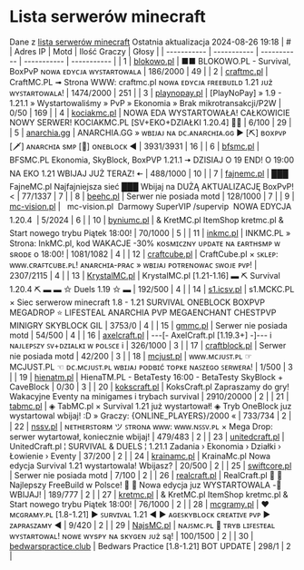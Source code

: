 
# Lista serwerów minecraft
Dane z [lista serwerów minecraft](https://mcserwery.pl/)
Ostatnia aktualizacja 2024-08-26 19:18
| # | Adres IP | Motd | Ilość Graczy | Głosy |
| ----------- | ----------- | ----------- | ----------- | ----------- |
| 1 | 	[blokowo.pl](https://mcserwery.pl/serwery/minecraft/98/) | ■■ BLOKOWO.PL - Survival, BoxPvP ɴᴏᴡᴀ ᴇᴅʏᴄᴊᴀ ᴡʏꜱᴛᴀʀᴛᴏᴡᴀʟᴀ | 186/2000 | 49 |
| 2 | 	[craftmc.pl](https://mcserwery.pl/serwery/minecraft/87/) | CraftMC.PL ➟ Strona WWW: craftmc.pl ɴᴏᴡᴀ ᴇᴅʏᴄᴊᴀ ꜰʀᴇᴇʙᴜɪʟᴅ 1.21 ᴊᴜż ᴡʏꜱᴛᴀʀᴛᴏᴡᴀʟᴀ! | 1474/2000 | 251 |
| 3 | 	[playnopay.pl](https://mcserwery.pl/serwery/minecraft/257/) | [PlayNoPay] » 1.9 - 1.21.1 » Wystartowaliśmy » PvP » Ekonomia » Brak mikrotransakcji/P2W | 0/50 | 169 |
| 4 | 	[kociakmc.pl](https://mcserwery.pl/serwery/minecraft/213/) | NOWA EDA WYSTARTOWAŁA! CAŁKOWICIE NOWY SERWER! KOCIAKMC.PL [SV+EKO+DZIAŁKI 1.20.4] 🚀😊 | 6/100 | 29 |
| 5 | 	[anarchia.gg](https://mcserwery.pl/serwery/minecraft/14/) | ANARCHIA.GG » ᴡʙɪᴊᴀᴊ ɴᴀ ᴅᴄ.ᴀɴᴀʀᴄʜɪᴀ.ɢɢ ► [⛏] ʙᴏхᴘᴠᴘ  [🗡] ᴀɴᴀʀᴄʜɪᴀ ѕᴍᴘ  [🎣] ᴏɴᴇʙʟᴏᴄᴋ ◄ | 3931/3931 | 16 |
| 6 | 	[bfsmc.pl](https://mcserwery.pl/serwery/minecraft/2/) | BFSMC.PL  Ekonomia, SkyBlock, BoxPVP  1.21.1 🠆 DZISIAJ O 19 END! O 19:00 NA EKO 1.21 WBIJAJ JUŻ TERAZ! 🠄 | 488/1000 | 10 |
| 7 | 	[fajnemc.pl](https://mcserwery.pl/serwery/minecraft/100/) | ███ FajneMC.pl  Najfajniejsza sieć ███ Wbijaj na DUŻĄ AKTUALIZACJĘ BoxPvP! < | 77/1337 | 7 |
| 8 | 	[beehc.pl](https://mcserwery.pl/serwery/minecraft/227/) | Serwer nie posiada motd | 128/1000 | 7 |
| 9 | 	[mc-vision.pl](https://mcserwery.pl/serwery/minecraft/211/) |   mc-vision.pl  Darmowy SuperVIP /supervip  NOWA EDYCJA 1.20.4  | 5/2024 | 6 |
| 10 | 	[byniumc.pl](https://mcserwery.pl/serwery/minecraft/157/) | & KretMC.pl  ItemShop kretmc.pl & Start nowego trybu Piątek 18:00! | 70/1000 | 5 |
| 11 | 	[inkmc.pl](https://mcserwery.pl/serwery/minecraft/15/) | INKMC.PL » Strona: InkMC.pl, kod WAKACJE -30% ᴋᴏsᴍɪᴄᴢɴʏ ᴜᴘᴅᴀᴛᴇ ɴᴀ ᴇᴀʀᴛʜsᴍᴘ ᴡ sʀᴏᴅᴇ ᴏ 18:00! | 1081/1082 | 4 |
| 12 | 	[craftcube.pl](https://mcserwery.pl/serwery/minecraft/196/) | CraftCube.pl × ꜱᴋʟᴇᴘ: ᴡᴡᴡ.ᴄʀᴀꜰᴛᴄᴜʙᴇ.ᴘʟ!  ᴀɴᴀʀᴄʜɪᴀ-ᴘʀᴀᴄ » ᴡʙɪᴊᴀᴊ ᴘᴏᴛʀᴇɴᴏᴡᴀᴄ ꜱᴡᴏᴊᴇ ᴘᴠᴘ! | 2307/2115 | 4 |
| 13 | 	[KrystalMC.pl](https://mcserwery.pl/serwery/minecraft/202/) | KrystalMC.pl [1.21-1.16] ▬ ⛏ Survival 1.20.4 ⛏ ▬ ▬ ✩ Duels 1.19 ✩ ▬ | 192/500 | 4 |
| 14 | 	[s1.icsv.pl](https://mcserwery.pl/serwery/minecraft/286/) |  s1.MCKC.PL × Siec serwerow minecraft 1.8 - 1.21 SURVIVAL  ONEBLOCK  BOXPVP  MEGADROP  ⭐ LIFESTEAL  ANARCHIA  PVP  MEGAENCHANT  CHESTPVP  MINIGRY  SKYBLOCK  GIL | 3753/0 | 4 |
| 15 | 	[gmmc.pl](https://mcserwery.pl/serwery/minecraft/292/) | Serwer nie posiada motd | 54/500 | 4 |
| 16 | 	[axelcraft.pl](https://mcserwery.pl/serwery/minecraft/223/) | ---[- AxelCraft.pl [1.19.3+] -]--- i ɴᴀᴊʟᴇᴘꜱᴢʏ ꜱᴠ+ᴅᴢɪᴀʟᴋɪ ᴡ ᴘᴏʟꜱᴄᴇ i | 326/1000 | 3 |
| 17 | 	[craftblock.pl](https://mcserwery.pl/serwery/minecraft/280/) | Serwer nie posiada motd | 42/200 | 3 |
| 18 | 	[mcjust.pl](https://mcserwery.pl/serwery/minecraft/762/) | ᴡᴡᴡ.ᴍᴄᴊᴜꜱᴛ.ᴘʟ ☞ MCJUST.PL ☜ ᴅᴄ.ᴍᴄᴊᴜꜱᴛ.ᴘʟ ᴡʙɪᴊᴀᴊ ᴘᴏᴅʙɪć ᴛᴏᴘᴋᴇ ɴᴀꜱᴢᴇɢᴏ ꜱᴇʀᴡᴇʀᴀ! | 1/500 | 3 |
| 19 | 	[hienatm.pl](https://mcserwery.pl/serwery/minecraft/764/) | HienaTM.PL - BetaTesty 16:00 - BetaTesty SkyBlock + CaveBlock | 0/30 | 3 |
| 20 | 	[kokscraft.pl](https://mcserwery.pl/serwery/minecraft/1/) | KoksCraft.pl  Zapraszamy do gry! Wakacyjne Eventy na minigames i trybach survival | 2910/20000 | 2 |
| 21 | 	[tabmc.pl](https://mcserwery.pl/serwery/minecraft/3/) | ◈ TabMC.pl × Survival 1.21 już wystartował!  ◈ Tryb OneBlock juz wystartowal wbijaj! :D » Graczy: {ONLINE_PLAYERS}/2000 « | 733/734 | 2 |
| 22 | 	[nssv.pl](https://mcserwery.pl/serwery/minecraft/4/) | ɴᴇᴛʜᴇʀꜱᴛᴏʀᴍ ツ ꜱᴛʀᴏɴᴀ ᴡᴡᴡ: ᴡᴡᴡ.ɴꜱꜱᴠ.ᴘʟ × Mega Drop: serwer wytartował, koniecznie wbijaj! | 479/483 | 2 |
| 23 | 	[unitedcraft.pl](https://mcserwery.pl/serwery/minecraft/11/) | UnitedCraft.pl ¦ SURVIVAL & DUELS ¦ 1.21.1 Zadania › Ekonomia › Działki › Łowienie › Eventy | 37/200 | 2 |
| 24 | 	[krainamc.pl](https://mcserwery.pl/serwery/minecraft/39/) | KrainaMc.pl  Nowa edycja Survival 1.21 wystartowala! Wbijasz? | 20/500 | 2 |
| 25 | 	[swiftcore.pl](https://mcserwery.pl/serwery/minecraft/60/) | Serwer nie posiada motd | 7/100 | 2 |
| 26 | 	[realcraft.pl](https://mcserwery.pl/serwery/minecraft/63/) | RealCraft.pl   Najlepszy FreeBuild w Polsce!   Nowa edycja juz WYSTARTOWALA - WBIJAJ! | 189/777 | 2 |
| 27 | 	[kretmc.pl](https://mcserwery.pl/serwery/minecraft/182/) | & KretMC.pl  ItemShop kretmc.pl & Start nowego trybu Piątek 18:00! | 76/1000 | 2 |
| 28 | 	[mcgramy.pl](https://mcserwery.pl/serwery/minecraft/197/) | ❤ ᴍᴄɢʀᴀᴍʏ.ᴘʟ [1.8-1.21] ▶ ꜱᴜʀᴠɪᴠᴀʟ 1.21 ◀  ▶ ᴀɢᴇꜱᴋʏʙʟᴏᴄᴋ  ᴄʀᴇᴀᴛɪᴠᴇ  ᴘᴠᴘ ▶ ᴢᴀᴘʀᴀꜱᴢᴀᴍʏ ◀ | 9/420 | 2 |
| 29 | 	[NajsMC.pl](https://mcserwery.pl/serwery/minecraft/237/) | ɴᴀᴊꜱᴍᴄ.ᴘʟ ➯ ᴛʀʏʙ ʟɪꜰᴇꜱᴛᴇᴀʟ ᴡʏꜱᴛᴀʀᴛᴏᴡᴀʟ! ɴᴏᴡᴇ ᴡʏsᴘʏ ɴᴀ sᴋʏɢᴇɴ ᴊᴜż są! | 100/1500 | 2 |
| 30 | 	[bedwarspractice.club](https://mcserwery.pl/serwery/minecraft/283/) | Bedwars Practice [1.8-1.21] BOT UPDATE | 298/1 | 2 |
